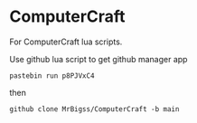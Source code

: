 # ComputerCraft  
For ComputerCraft lua scripts.  
  
  
Use github lua script to get github manager app  
  
    pastebin run p8PJVxC4
  
then

    github clone MrBigss/ComputerCraft -b main
